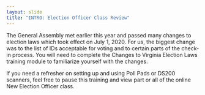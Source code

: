 ```yaml
---
layout: slide
title: "INTRO: Election Officer Class Review"
---
```


The General Assembly met earlier this year and passed many changes to election laws which took effect on July 1, 2020. For us, the biggest change was to the list of IDs acceptable for voting and to certain parts of the check-in process. You will need to complete the Changes to Virginia Election Laws training module to familiarize yourself with the changes.

If you need a refresher on setting up and using Poll Pads or DS200 scanners, feel free to pause this training and view part or all of the online New Election Officer class.
